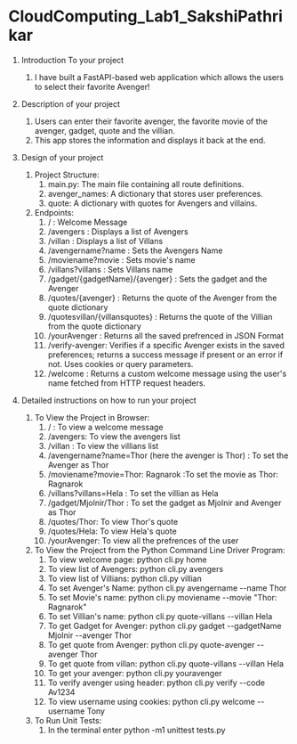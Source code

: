 # CloudComputing_Lab1_SakshiPathrikar

1. Introduction To your project
   1. I have built a FastAPI-based web application which allows the users to select their favorite Avenger!

2. Description of your project
   1. Users can enter their favorite avenger, the favorite movie of the avenger, gadget, quote and the villian. 
   2. This app stores the information and displays it back at the end.

3. Design of your project
   1. Project Structure:
      1. main.py: The main file containing all route definitions. 
      2. avenger_names: A dictionary that stores user preferences. 
      3. quote: A dictionary with quotes for Avengers and villains.
   2. Endpoints: 
      1. / : Welcome Message
      2. /avengers : Displays a list of Avengers
      3. /villan : Displays a list of Villans
      4. /avengername?name : Sets the Avengers Name
      5. /moviename?movie : Sets movie's name
      6. /villans?villans : Sets Villans name
      7. /gadget/{gadgetName}/{avenger} : Sets the gadget and the Avenger
      8. /quotes/{avenger} : Returns the quote of the Avenger from the quote dictionary
      9. /quotesvillan/{villansquotes} : Returns the quote of the Villian from the quote dictionary
      10. /yourAvenger : Returns all the saved prefrenced in JSON Format
      11. /verify-avenger: Verifies if a specific Avenger exists in the saved preferences; returns a success message if present or an error if not. Uses cookies or query parameters.
      12. /welcome :  Returns a custom welcome message using the user's name fetched from HTTP request headers.

   
4. Detailed instructions on how to run your project
   1. To View the Project in Browser:
      1. / : To view a welcome message
      2. /avengers: To view the avengers list
      3. /villan : To view the villians list 
      4. /avengername?name=Thor (here the avenger is Thor) : To set the Avenger as Thor
      5. /moviename?movie=Thor: Ragnarok :To set the movie as Thor: Ragnarok
      6. /villans?villans=Hela : To set the villian as Hela
      7. /gadget/Mjolnir/Thor : To set the gadget as Mjolnir and Avenger as Thor
      8. /quotes/Thor: To view Thor's quote
      9. /quotes/Hela: To view Hela's quote
      10. /yourAvenger: To view all the prefrences of the user
   2. To View the Project from the Python Command Line Driver Program:
      1. To view welcome page: python cli.py home
      2. To view list of Avengers: python cli.py avengers
      3. To view list of Villians: python cli.py villian
      4. To set Avenger's Name: python cli.py avengername --name Thor
      5. To set Movie's name: python cli.py moviename --movie "Thor: Ragnarok"
      6. To set Villian's name: python cli.py quote-villans --villan Hela
      7. To get Gadget for Avenger: python cli.py gadget --gadgetName Mjolnir --avenger Thor
      8. To get quote from Avenger: python cli.py quote-avenger --avenger Thor
      9. To get quote from villan: python cli.py quote-villans --villan Hela
      10. To get your avenger: python cli.py youravenger
      11. To verify avenger using header: python cli.py verify --code Av1234
      12. To view username using cookies: python cli.py welcome --username Tony 
   3. To Run Unit Tests:
      1. In the terminal enter python -m1 unittest tests.py

